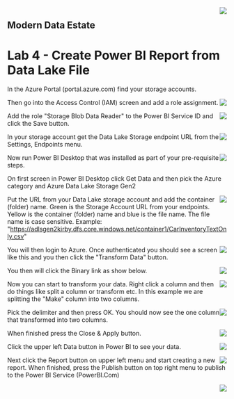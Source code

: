 <img style="float: right;" src="../../graphics/solutions-microsoft-logo-small.png">

## Modern Data Estate
# Lab 4 - Create Power BI Report from Data Lake File

In the Azure Portal (portal.azure.com) find your storage accounts.

<img style="float: right;" src="../../graphics/MDL_SelectStorageAccount.png">


Then go into the Access Control (IAM) screen and add a role assignment.

<img style="float: right;" src="../../graphics/MDF_StorageIAM.png">


Add the role "Storage Blob Data Reader" to the Power BI Service ID and click the Save button.

<img style="float: right;" src="../../graphics/MDF_StorageRoleAssignment.png">


In your storage account get the Data Lake Storage endpoint URL from the Settings, Endpoints menu.

<img style="float: right;" src="../../graphics/MDF_StorageEndpoint.png">


Now run Power BI Desktop that was installed as part of your pre-requisite steps.

On first screen in Power BI Desktop click Get Data and then pick the Azure category and Azure Data Lake Storage Gen2

<img style="float: right;" src="../../graphics/MDL_PBI_GetData.png">

Put the URL from your Data Lake storage account and add the container (folder) name.  Green is the Storage Account URL from your endpoints.
Yellow is the container (folder) name and blue is the file name.
The file name is case sensitive.  Example:  "https://adlsgen2kirby.dfs.core.windows.net/container1/CarInventoryTextOnly.csv"

<img style="float: right;" src="../../graphics/MDL_PBI_URL_In_Color.png">

You will then login to Azure.  Once authenticated you should see a screen like this and you then click the "Transform Data" button.

<img style="float: right;" src="../../graphics/MDL_PBI_Transform.png">

You then will click the Binary link as show below.

<img style="float: right;" src="../../graphics/MDL_PBI_Binary.png">

Now you can start to transform your data. Right click a column and then do things like split a column or transform etc. In this example we are splitting the "Make" column
into two columns.

<img style="float: right;" src="../../graphics/MDL_PBI_TransformETL1.png">

Pick the delimiter and then press OK.  You should now see the one column that transformed into two columns.

<img style="float: right;" src="../../graphics/MDL_PBI_TransformETL2.png">

When finished press the Close & Apply button.

<img style="float: right;" src="../../graphics/MDL_PBI_Apply.png">

Click the upper left Data button in Power BI to see your data.

<img style="float: right;" src="../../graphics/MDL_PBI_Data.png">

Next click the Report button on upper left menu and start creating a new report.  When finished, press the Publish button on top right menu to publish to the Power BI Service (PowerBI.Com)

<img style="float: right;" src="../../graphics/MDL_PBI_Report.png">